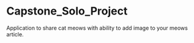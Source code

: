 # Capstone_Solo_Project

Application to share cat meows with ability to add image to your meows article.
